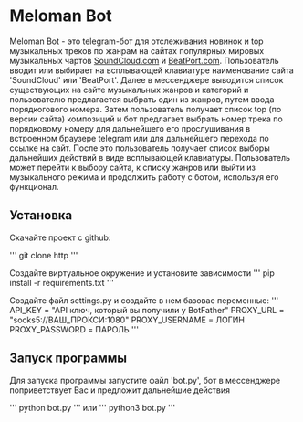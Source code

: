 # Meloman Bot

Meloman Bot - это telegram-бот для отслеживания новинок и top музыкальных треков по жанрам на сайтах популярных мировых музыкальных чартов [SoundCloud.com](http://soundcloud.com/charts/top) и [BeatPort.com](http://beatport.com).
Пользователь вводит или выбирает на всплывающей клавиатуре наименование сайта 'SoundCloud' или 'BeatPort'.
Далее в мессенджере выводится список существующих на сайте музыкальных жанров и категорий и пользователю предлагается выбрать один из жанров, путем ввода порядкогового номера.
Затем пользователь получает список top (по версии сайта) композиций и бот предлагает выбрать номер трека по порядковому номеру для дальнейшего его прослушивания в встроенном браузере telegram или
для дальнейшего перехода по ссылке на сайт.
После это пользователь получает список выборы дальнейших действий в виде всплывающей клавиатуры.
Пользователь может перейти к выбору сайта, к списку жанров или выйти из музыкального режима и продолжить работу с ботом, используя его функционал.

## Установка

Скачайте проект с github:

'''
git clone http
'''

Создайте виртуальное окружение и установите зависимости
'''
pip install -r requirements.txt
'''

Создайте файл settings.py и создайте в нем базовае переменные:
'''
API_KEY = "API ключ, который вы получили у BotFather"
PROXY_URL = "socks5://ВАШ_ПРОКСИ:1080"
PROXY_USERNAME = ЛОГИН
PROXY_PASSWORD = ПАРОЛЬ
'''

## Запуск программы

Для запуска программы запустите файл 'bot.py', бот в мессенджере поприветствует Вас и предложит дальнейшие действия

'''
python bot.py
'''
или
'''
python3 bot.py
'''